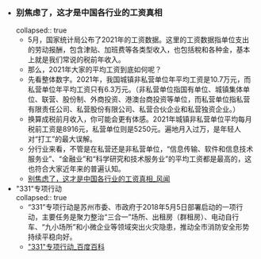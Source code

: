 - ### 别焦虑了，这才是中国各行业的工资真相  
  collapsed:: true
	- 5月，国家统计局公布了2021年的工资数据。这里的工资数据指单位支出的劳动报酬，包含津贴、加班费等各类型收入，也包括稅和各种金，基本上就是我们常说的税前年收入。
	- 那么，2021年大家的平均工资到底如何呢？
	- 先看整体数字。2021年，我国城镇非私营单位年平均工资是10.7万元，而私营单位年平均工资只有6.3万元。（非私营单位指国有单位、城镇集体单位、联营、股份制、外商投资、港澳台商投资等单位，而私营单位指私营有限责任公司、私营股份有限公司、私营合伙企业和私营独资企业。）
	- 换算成税前月收入，你可能会更有体感。2021年城镇非私营单位平均每月税前工资是8916元，私营单位则是5250元。遍地月入过万，是年轻人对“打工”的最大误解。
	- 分行业来看，不管是在私营还是非私营单位，“信息传输、软件和信息技术服务业”、“金融业”和“科学研究和技术服务业”的平均工资都是最高的，这也符合大家近年来的普遍认知。
	- [别焦虑了，这才是中国各行业的工资真相_风闻](https://user.guancha.cn/main/content?id=782945)
- "331"专项行动  
  collapsed:: true
	- “331”专项行动是苏州市委、市政府于2018年5月5日部署启动的一项行动，主要任务是聚力整治“三合一”场所、出租房（群租房）、电动自行车、“九小场所”和小微企业等领域突出火灾隐患，推动全市消防安全形势持续平稳向好。
	- ["331"专项行动_百度百科](https://baike.baidu.com/item/%22331%22%E4%B8%93%E9%A1%B9%E8%A1%8C%E5%8A%A8/24279113?fr=aladdin)